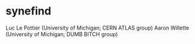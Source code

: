 # synefind

Luc Le Pottier (University of Michigan; CERN ATLAS group)
Aaron Willette (University of Michigan; DUMB BITCH group)
